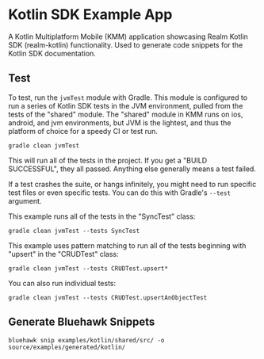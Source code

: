 # Kotlin SDK Example App

A Kotlin Multiplatform Mobile (KMM) application showcasing Realm Kotlin SDK (realm-kotlin) functionality.
Used to generate code snippets for the Kotlin SDK documentation.

## Test

To test, run the `jvmTest` module with Gradle. This module is configured to run a series of Kotlin SDK tests in the JVM environment, pulled from the tests of the "shared" module. The "shared" module in KMM runs on ios, android, and jvm environments, but JVM is the lightest, and thus the platform of choice for a speedy CI or test run.

```
gradle clean jvmTest
```

This will run all of the tests in the project. If you get a "BUILD SUCCESSFUL", they all passed. Anything else generally means a test failed.

If a test crashes the suite, or hangs infinitely, you might need to run specific test files or even specific tests. You can do this with Gradle's `--test` argument.

This example runs all of the tests in the "SyncTest" class:

```
gradle clean jvmTest --tests SyncTest
```

This example uses pattern matching to run all of the tests beginning with "upsert" in the "CRUDTest" class:

```
gradle clean jvmTest --tests CRUDTest.upsert*
```

You can also run individual tests:

```
gradle clean jvmTest --tests CRUDTest.upsertAnObjectTest
```

## Generate Bluehawk Snippets

```
bluehawk snip examples/kotlin/shared/src/ -o source/examples/generated/kotlin/
```
